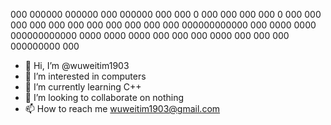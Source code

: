 000           000000      000000           000   000000    000
 000    0    000 000      000 000    0    000 000      000
  000  000  000  000      000  000  000  000  000000000000 000
	 0000   0000   000000000000	  0000   0000   0000         000 
	  000   000       0000  000 	 000   000       000000000 000
 
- 👋 Hi, I’m @wuweitim1903
- 👀 I’m interested in computers
- 🌱 I’m currently learning C++
- 💞️ I’m looking to collaborate on nothing
- 📫 How to reach me wuweitim1903@gmail.com

<!---
wuweitim1903/wuweitim1903 is a ✨ special ✨ repository because its `README.md` (this file) appears on your GitHub profile.
You can click the Preview link to take a look at your changes.
--->
